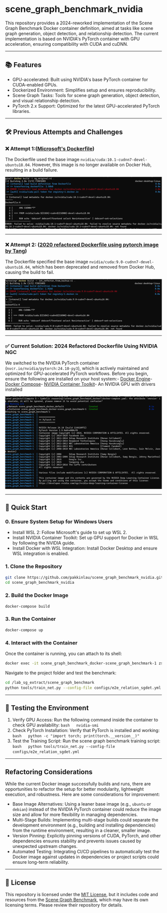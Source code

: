 # scene_graph_benchmark_nvidia


This repository provides a 2024-reworked implementation of the Scene Graph Benchmark Docker container definition, aimed at tasks like scene graph generation, object detection, and relationship detection. The current implementation is based on NVIDIA's PyTorch container with GPU acceleration, ensuring compatibility with CUDA and cuDNN.

---

## 📚 Features

- GPU-accelerated: Built using NVIDIA's base PyTorch container for CUDA-enabled GPUs.
- Dockerized Environment: Simplifies setup and ensures reproducibility.
- Scene Graph Tasks: Tools for scene graph generation, object detection, and visual relationship detection.
- PyTorch 2.x Support: Optimized for the latest GPU-accelerated PyTorch libraries.

---


## 🛠️ Previous Attempts and Challenges

### ❌ Attempt 1:([Microsoft's Dockerfile]([https://github.com/pakkinlau/gites](https://github.com/microsoft/scene_graph_benchmark/blob/main/docker/Dockerfile)))

The Dockerfile used the base image `nvidia/cuda:10.1-cudnn7-devel-ubuntu18.04`. However, this image is no longer available on Docker Hub, resulting in a build failure.

![](snapshots/microsoft%20result.png)

---

### ❌ Attempt 2: ([2020 refactored Dockerfile using pytorch image by Tang]([https://github.com/pakkinlau/gites](https://github.com/microsoft/scene_graph_benchmark/blob/main/docker/Dockerfile)))

The Dockerfile specified the base image `nvidia/cuda:9.0-cudnn7-devel-ubuntu16.04`, which has been deprecated and removed from Docker Hub, causing the build to fail.

![](snapshots/1st%20refactoring%20result.png)

---

### ✅ Current Solution: 2024 Refactored Dockerfile Using NVIDIA NGC

We switched to the NVIDIA PyTorch container (`nvcr.io/nvidia/pytorch:24.10-py3`), which is actively maintained and optimized for GPU-accelerated PyTorch workflows. Before you begin, ensure the following are installed on your host system:- [Docker Engine](https://docs.docker.com/engine/install/)- [Docker Compose](https://docs.docker.com/compose/install/)- [NVIDIA Container Toolkit](https://docs.nvidia.com/datacenter/cloud-native/container-toolkit/install-guide.html)- An NVIDIA GPU with drivers installed

![](snapshots/2nd%20refactoring%20result.png)

---


## 🚀 Quick Start

### 0. Ensure System Setup for Windows Users

- Install WSL 2: Follow Microsoft's guide to set up WSL 2.
- Install NVIDIA Container Toolkit: Set up GPU support for Docker in WSL by following the NVIDIA guide.
- Install Docker with WSL Integration: Install Docker Desktop and ensure WSL integration is enabled.

### 1. Clone the Repository

```bash
git clone https://github.com/pakkinlau/scene_graph_benchmark_nvidia.git
cd scene_graph_benchmark_nvidia
```

### 2. Build the Docker Image

```bash
docker-compose build
```

### 3. Run the Container

```bash
docker-compose up
```

### 4. Interact with the Container

Once the container is running, you can attach to its shell:

```bash
docker exec -it scene_graph_benchmark_docker-scene_graph_benchmark-1 zsh
```

Navigate to the project folder and test the benchmark:

```bash
cd /lab_sg_extract/scene_graph_benchmark
python tools/train_net.py --config-file configs/e2e_relation_sgdet.yml
```

---

## 🧪 Testing the Environment

1. Verify GPU Access:     Run the following command inside the container to check GPU availability:   ``bash   nvidia-smi   ``
2. Check PyTorch Installation:     Verify that PyTorch is installed and working:   ``bash   python -c "import torch; print(torch.__version__)"   ``
3. Test the Training Script:     Run the scene graph benchmark training script:   ``bash   python tools/train_net.py --config-file configs/e2e_relation_sgdet.yml   ``

---

## Refactoring Considerations

While the current Docker image successfully builds and runs, there are opportunities to refactor the setup for better modularity, lightweight execution, and robustness. Here are some considerations for improvement:

- Base Image Alternatives:    Using a leaner base image (e.g., `ubuntu` or `debian`) instead of the NVIDIA PyTorch container could reduce the image size and allow for more flexibility in managing dependencies.
- Multi-Stage Builds:    Implementing multi-stage builds could separate the development environment (e.g., building and installing dependencies) from the runtime environment, resulting in a cleaner, smaller image.
- Version Pinning:    Explicitly pinning versions of CUDA, PyTorch, and other dependencies ensures stability and prevents issues caused by unexpected upstream changes.
- Automated Testing:    Integrating CI/CD pipelines to automatically test the Docker image against updates in dependencies or project scripts could ensure long-term reliability.

---

## 📝 License

This repository is licensed under the [MIT License](LICENSE), but it includes code and resources from the [Scene Graph Benchmark](https://github.com/microsoft/scene_graph_benchmark), which may have its own licensing terms. Please review their repository for details.
